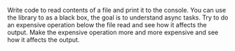 <!-- ## Reading the contents of a file -->

Write code to read contents of a file and print it to the console.
You can use the library to as a black box, the goal is to understand async tasks.
Try to do an expensive operation below the file read and see how it affects the output.
Make the expensive operation more and more expensive and see how it affects the output.

<!-- {f's} -->
